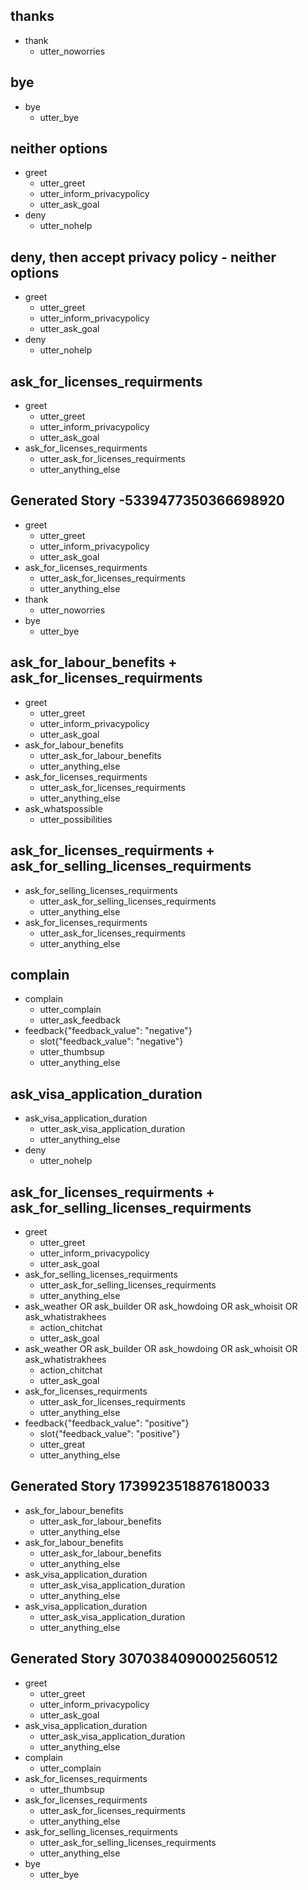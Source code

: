 ## thanks
* thank
    - utter_noworries

## bye
* bye
    - utter_bye

## neither options
* greet
    - utter_greet
    - utter_inform_privacypolicy
    - utter_ask_goal
* deny
    - utter_nohelp

## deny, then accept privacy policy - neither options
* greet
    - utter_greet
    - utter_inform_privacypolicy
    - utter_ask_goal
* deny
    - utter_nohelp

## ask_for_licenses_requirments
* greet
    - utter_greet
    - utter_inform_privacypolicy
    - utter_ask_goal
* ask_for_licenses_requirments
    - utter_ask_for_licenses_requirments
    - utter_anything_else

## Generated Story -5339477350366698920
* greet
    - utter_greet
    - utter_inform_privacypolicy
    - utter_ask_goal
* ask_for_licenses_requirments
    - utter_ask_for_licenses_requirments
    - utter_anything_else
* thank
    - utter_noworries
* bye
    - utter_bye

## ask_for_labour_benefits + ask_for_licenses_requirments
* greet
    - utter_greet
    - utter_inform_privacypolicy
    - utter_ask_goal
* ask_for_labour_benefits
    - utter_ask_for_labour_benefits
    - utter_anything_else
* ask_for_licenses_requirments
    - utter_ask_for_licenses_requirments
    - utter_anything_else
* ask_whatspossible
    - utter_possibilities

## ask_for_licenses_requirments + ask_for_selling_licenses_requirments
* ask_for_selling_licenses_requirments
    - utter_ask_for_selling_licenses_requirments
    - utter_anything_else
* ask_for_licenses_requirments
    - utter_ask_for_licenses_requirments
    - utter_anything_else

## complain
* complain
    - utter_complain
    - utter_ask_feedback
* feedback{"feedback_value": "negative"}
    - slot{"feedback_value": "negative"}
    - utter_thumbsup
    - utter_anything_else

## ask_visa_application_duration
* ask_visa_application_duration
    - utter_ask_visa_application_duration
    - utter_anything_else
* deny
    - utter_nohelp

## ask_for_licenses_requirments + ask_for_selling_licenses_requirments
* greet
    - utter_greet
    - utter_inform_privacypolicy
    - utter_ask_goal
* ask_for_selling_licenses_requirments
    - utter_ask_for_selling_licenses_requirments
    - utter_anything_else
* ask_weather OR ask_builder OR ask_howdoing OR ask_whoisit OR ask_whatistrakhees
    - action_chitchat
    - utter_ask_goal
* ask_weather OR ask_builder OR ask_howdoing OR ask_whoisit OR ask_whatistrakhees
    - action_chitchat
    - utter_ask_goal
* ask_for_licenses_requirments
    - utter_ask_for_licenses_requirments
    - utter_anything_else
* feedback{"feedback_value": "positive"}
    - slot{"feedback_value": "positive"}
    - utter_great
    - utter_anything_else
    


## Generated Story 1739923518876180033
* ask_for_labour_benefits
    - utter_ask_for_labour_benefits
    - utter_anything_else
* ask_for_labour_benefits
    - utter_ask_for_labour_benefits
    - utter_anything_else
* ask_visa_application_duration
    - utter_ask_visa_application_duration
    - utter_anything_else
* ask_visa_application_duration
    - utter_ask_visa_application_duration
    - utter_anything_else

## Generated Story 3070384090002560512
* greet
    - utter_greet
    - utter_inform_privacypolicy
    - utter_ask_goal
* ask_visa_application_duration
    - utter_ask_visa_application_duration
    - utter_anything_else
* complain
    - utter_complain
* ask_for_licenses_requirments
    - utter_thumbsup
* ask_for_licenses_requirments
    - utter_ask_for_licenses_requirments
    - utter_anything_else
* ask_for_selling_licenses_requirments
    - utter_ask_for_selling_licenses_requirments
    - utter_anything_else
* bye
    - utter_bye

